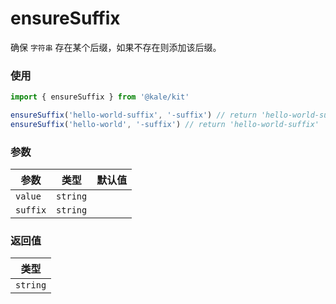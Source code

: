 # ensureSuffix

确保 `字符串` 存在某个后缀，如果不存在则添加该后缀。

### 使用

```ts
import { ensureSuffix } from '@kale/kit'

ensureSuffix('hello-world-suffix', '-suffix') // return 'hello-world-suffix'
ensureSuffix('hello-world', '-suffix') // return 'hello-world-suffix'
```

### 参数

| 参数     |   类型   | 默认值 |
| -------- | :------: | -----: |
| `value`  | `string` |        |
| `suffix` | `string` |        |

### 返回值

|   类型   |
| :------: |
| `string` |
